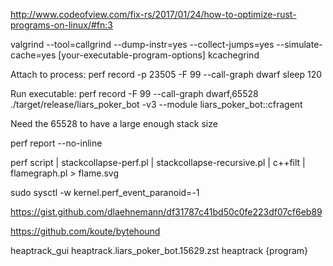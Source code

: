 <http://www.codeofview.com/fix-rs/2017/01/24/how-to-optimize-rust-programs-on-linux/#fn:3>

valgrind --tool=callgrind --dump-instr=yes --collect-jumps=yes --simulate-cache=yes <path-to-your-executable> [your-executable-program-options]
kcachegrind

Attach to process:
perf record -p 23505 -F 99 --call-graph dwarf sleep 120

Run executable:
perf record -F 99 --call-graph dwarf,65528 ./target/release/liars_poker_bot -v3 --module liars_poker_bot::cfragent

Need the 65528 to have a large enough stack size


 perf report --no-inline

 perf script | stackcollapse-perf.pl | stackcollapse-recursive.pl | c++filt | flamegraph.pl > flame.svg

sudo sysctl -w kernel.perf_event_paranoid=-1


 https://gist.github.com/dlaehnemann/df31787c41bd50c0fe223df07cf6eb89

 https://github.com/koute/bytehound

 heaptrack_gui heaptrack.liars_poker_bot.15629.zst
 heaptrack {program}